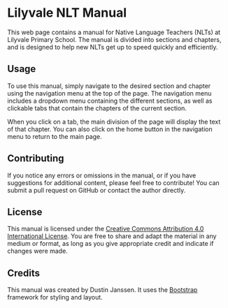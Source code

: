 # Lilyvale NLT Manual

This web page contains a manual for Native Language Teachers (NLTs) at Lilyvale Primary School. The manual is divided into sections and chapters, and is designed to help new NLTs get up to speed quickly and efficiently.

## Usage

To use this manual, simply navigate to the desired section and chapter using the navigation menu at the top of the page. The navigation menu includes a dropdown menu containing the different sections, as well as clickable tabs that contain the chapters of the current section.

When you click on a tab, the main division of the page will display the text of that chapter. You can also click on the home button in the navigation menu to return to the main page.

## Contributing

If you notice any errors or omissions in the manual, or if you have suggestions for additional content, please feel free to contribute! You can submit a pull request on GitHub or contact the author directly.

## License

This manual is licensed under the [Creative Commons Attribution 4.0 International License](https://creativecommons.org/licenses/by/4.0/). You are free to share and adapt the material in any medium or format, as long as you give appropriate credit and indicate if changes were made.

## Credits

This manual was created by Dustin Janssen. It uses the [Bootstrap](https://getbootstrap.com/) framework for styling and layout.
